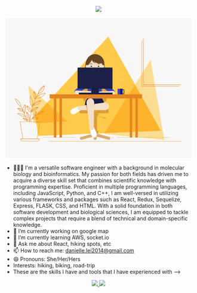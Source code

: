 <!-- ### Hi there 👋 -->
<p align="center">
  <a href="https://daniellelei.github.io/"><img src="https://readme-typing-svg.herokuapp.com?font=Fira+Code&color=e38422&background=fadd924D&size=25&center=true&vCenter=true&width=600&height=100&lines=Hi+there+👋+My+Name+is+Danielle+Lei;I+Am+a+Software+Engineer+👩🏻‍💻;"></a>
</p>
<p align="center">
  <img src = "https://github.com/daniellelei/daniellelei/blob/main/coding%20girl.gif?raw=true" style="width:500px">
</p>


- 👩🏻‍💻 I'm a versatile software engineer with a background in molecular biology and bioinformatics. My passion for both fields has driven me to acquire a diverse skill set that combines scientific knowledge with programming expertise. Proficient in multiple programming languages, including JavaScript, Python, and C++, I am well-versed in utilizing various frameworks and packages such as React, Redux, Sequelize, Express, FLASK, CSS, and HTML. With a solid foundation in both software development and biological sciences, I am equipped to tackle complex projects that require a blend of technical and domain-specific knowledge.
- 🔭 I’m currently working on google map
- 🌱 I’m currently learning AWS, socket.io
- 💬 Ask me about React, hiking spots, etc
- 📫 How to reach me: danielle.lei2014@gmail.com
- 😄 Pronouns: She/Her/Hers
- Interests: hiking, biking, road-trip
- These are the skills I have and tools that I have experienced with
-->

<p align="center">
  <a href="https://skillicons.dev">
    <img src="https://skillicons.dev/icons?i=js,html,css,react,redux,sequelize,python,flask,nodejs,postman" />
    <img src="https://skillicons.dev/icons?i=git,github,linux,docker,postgres,aws,sqlite,cpp,express,vscode" />
  </a>
</p>


